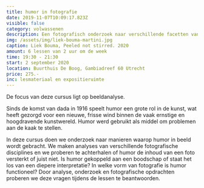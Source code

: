 ```yaml
---
title: humor in fotografie
date: 2019-11-07T10:09:17.823Z
visible: false
category: volwassenen
description: Een fotografisch onderzoek naar verschillende facetten van humoristisch beeld.
img: /assets/img/liek-bouma-martini.jpg
caption: Liek Bouma, Peeled not stirred. 2020
amount: 6 lessen van 2 uur om de week
time: 19:30 - 21:30
start: 2 september 2020
location: Buurthuis De Boog, Gambiadreef 60 Utrecht
price: 275.-
inc: lesmateriaal en expositieruimte
---
```

De focus van deze cursus ligt op beeldanalyse. 

Sinds de komst van dada in 1916 speelt humor een grote rol in de kunst, wat heeft gezorgd voor een nieuwe, frisse wind binnen de vaak ernstige en hoogdravende kunstwereld. Humor werd gebruikt als middel om problemen aan de kaak te stellen.

In deze cursus doen we onderzoek naar manieren waarop humor in beeld wordt gebracht. We maken analyses van verschillende fotografische disciplines en we proberen te achterhalen of humor de inhoud van een foto versterkt of juist niet. Is humor gekoppeld aan een boodschap of staat het los van een diepere interpretatie?       In welke vorm van fotografie is humor functioneel? Door analyse, onderzoek en fotografische opdrachten proberen we deze vragen tijdens de lessen te beantwoorden.
